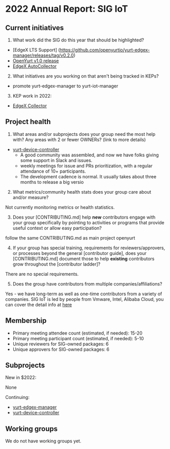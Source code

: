 # 2022 Annual Report: SIG IoT

## Current initiatives

1. What work did the SIG do this year that should be highlighted?

- [EdgeX LTS Support] (https://github.com/openyurtio/yurt-edgex-manager/releases/tag/v0.2.0)
- [OpenYurt v1.0 release](https://mp.weixin.qq.com/s/93466DAOoT7Dbnde3ghfSQ)
- [EdgeX AutoCollector](https://github.com/openyurtio/openyurt/blob/master/docs/proposals/20221109-edgex-auto-collector.md)


2. What initiatives are you working on that aren't being tracked in KEPs?

- promote yurt-edgex-manager to yurt-iot-manager

3. KEP work in 2022:

- [EdgeX Collector](https://github.com/openyurtio/openyurt/blob/master/docs/proposals/20221109-edgex-auto-collector.md)

## Project health

1. What areas and/or subprojects does your group need the most help with? Any areas with 2 or fewer OWNERs? (link to more details)

- [yurt-device-controller](https://github.com/openyurtio/yurt-device-controller)
    - A good community was assembled, and now we have folks giving some support in Slack and issues.
    - weekly meetings for issue and PRs prioritization, with a regular attendance of 10+ participants.
    - The development cadence is normal. It usually takes about three months to release a big versio

2. What metrics/community health stats does your group care about and/or measure?

Not currently monitoring metrics or health statistics.

3. Does your [CONTRIBUTING.md] help **new** contributors engage with your group specifically by pointing to activities or programs that provide useful context or allow easy participation?

follow the same CONTRIBUTING.md as main project openyurt

4. If your group has special training, requirements for reviewers/approvers, or processes beyond the general [contributor guide], does your [CONTRIBUTING.md] document those to help **existing** contributors grow throughout the [contributor ladder]?

There are no special requirements.

5. Does the group have contributors from multiple companies/affiliations?

Yes - we have long-term as well as one-time contributors from a variety of companies.
SIG IoT is led by people from Vmware, Intel, Alibaba Cloud, you can cover the detail info at [here](https://github.com/openyurtio/community/blob/main/sig-list.md#sig-leaders)

## Membership

- Primary meeting attendee count (estimated, if needed): 15-20
- Primary meeting participant count (estimated, if needed): 5-10
- Unique reviewers for SIG-owned packages: 6
- Unique approvers for SIG-owned packages: 6

## Subprojects

New in $2022:

None

Continuing:

- [yurt-edgex-manager](https://github.com/openyurtio/yurt-edgex-manager)
- [yurt-device-controller](https://github.com/openyurtio/yurt-device-controller)


## Working groups

We do not have working groups yet.